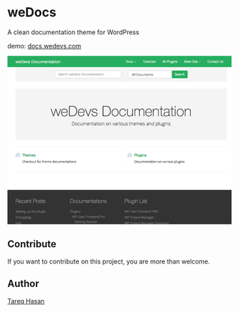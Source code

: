 # weDocs

A clean documentation theme for WordPress

demo: [docs.wedevs.com](http://docs.wedevs.com)

![screenshot](screenshot.png)


## Contribute
If you want to contribute on this project, you are more than welcome.


## Author
[Tareq Hasan](http://tareq.wedevs.com)
